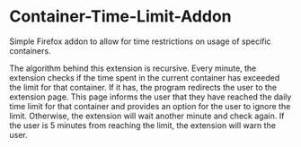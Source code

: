 # Container-Time-Limit-Addon
 Simple Firefox addon to allow for time restrictions on usage of specific containers.

 The algorithm behind this extension is recursive. Every minute, the extension checks if the time spent in the current container has exceeded the limit for that container. If it has, the program redirects the user to the extension page. This page informs the user that they have reached the daily time limit for that container and provides an option for the user to ignore the limit. Otherwise, the extension will wait another minute and check again. If the user is 5 minutes from reaching the limit, the extension will warn the user.


